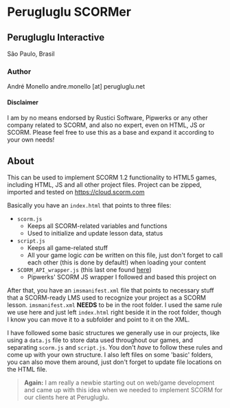 # Perugluglu SCORMer

## Perugluglu Interactive
São Paulo, Brasil

### Author
André Monello
andre.monello [at] perugluglu.net
#### Disclaimer
I am by no means endorsed by Rustici Software, Pipwerks or any other company related to SCORM, and also no expert, even on HTML, JS or SCORM. Please feel free to use this as a base and expand it according to your own needs!

## About
This can be used to implement SCORM 1.2 functionality to HTML5 games, including HTML, JS and all other project files. Project can be zipped, imported and tested on https://cloud.scorm.com

Basically you have an `index.html` that points to three files:
 - `scorm.js`
	 - Keeps all SCORM-related variables and functions
	 - Used to initialize and update lesson data, status
 -  `script.js`
	 - Keeps all game-related stuff
	 - All your game logic *can* be written on this file, just don't forget to call each other (this is done by default!) when loading your content 
 -   `SCORM_API_wrapper.js` (this last one found [here](https://github.com/pipwerks/scorm-api-wrapper))
	 - Pipwerks' SCORM JS wrapper I followed and based this project on

After that, you have an `imsmanifest.xml` file that points to necessary stuff that a SCORM-ready LMS used to recognize your project as a SCORM lesson.  `imsmanifest.xml` **NEEDS** to be in the root folder. I used the same rule we use here and just left `index.html` right beside it in the root folder, though I know you can move it to a subfolder and point to it on the XML.
 
I have followed some basic structures we generally use in our projects, like using a `data.js` file to store data used throughout our games, and separating `scorm.js` and `script.js`. You don't *have* to follow these rules and come up with your own structure. I also left files on some 'basic' folders, you can also move them around, just don't forget to update file locations on the HTML file.

> **Again:** I am really a newbie starting out on web/game development and came up with this idea when we needed to implement SCORM for our  clients here at Perugluglu.
